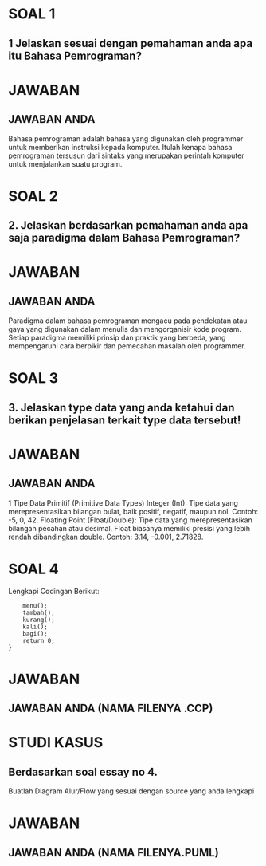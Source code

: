 # SOAL 1
## 1 Jelaskan sesuai dengan pemahaman anda apa itu Bahasa Pemrograman?
# JAWABAN
## JAWABAN ANDA
Bahasa pemrograman adalah bahasa yang digunakan oleh programmer untuk memberikan instruksi kepada komputer. Itulah kenapa bahasa pemrograman tersusun dari sintaks yang merupakan perintah komputer untuk menjalankan suatu program.

# SOAL 2
## 2. Jelaskan berdasarkan pemahaman anda apa saja paradigma dalam Bahasa Pemrograman?
# JAWABAN
## JAWABAN ANDA
Paradigma dalam bahasa pemrograman mengacu pada pendekatan atau gaya yang digunakan dalam menulis dan mengorganisir kode program. Setiap paradigma memiliki prinsip dan praktik yang berbeda, yang mempengaruhi cara berpikir dan pemecahan masalah oleh programmer.

# SOAL 3
## 3. Jelaskan type data yang anda ketahui dan berikan penjelasan terkait type data tersebut!
# JAWABAN
## JAWABAN ANDA
1 Tipe Data Primitif (Primitive Data Types)
  Integer (Int): Tipe data yang merepresentasikan bilangan bulat, baik positif, negatif, maupun nol. Contoh: -5, 0, 42.
  Floating Point (Float/Double): Tipe data yang merepresentasikan bilangan pecahan atau desimal. Float biasanya memiliki presisi yang lebih rendah dibandingkan double. Contoh: 3.14, -0.001, 2.71828.

# SOAL 4
 Lengkapi Codingan Berikut:
```int main(){
	menu();
	tambah();
	kurang();
	kali();
	bagi();
	return 0;
}
```
# JAWABAN
## JAWABAN ANDA (NAMA FILENYA .CCP)


# STUDI KASUS
## Berdasarkan soal essay no 4.
Buatlah Diagram Alur/Flow yang sesuai dengan source yang anda lengkapi 

# JAWABAN
## JAWABAN ANDA (NAMA FILENYA.PUML)
